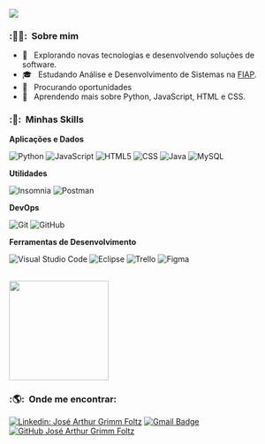 
![](https://komarev.com/ghpvc/?username=grimmfoltz&color=006bed)

<h3> :👨🏼: &nbsp;Sobre mim </h3>

- 🤔 &nbsp; Explorando novas tecnologias e desenvolvendo soluções de software.
- 🎓 &nbsp; Estudando Análise e Desenvolvimento de Sistemas na <a href="https://www.fiap.com.br/">FIAP</a>.
- 💼 &nbsp; Procurando oportunidades</a>
- 🌱 &nbsp; Aprendendo mais sobre Python, JavaScript, HTML e CSS.

<h3> :🚀: &nbsp;Minhas Skills </h3>

**Aplicações e Dados**

  ![Python](https://img.shields.io/badge/-python-333333?style=flat&logo=python)
  ![JavaScript](https://img.shields.io/badge/-JavaScript-333333?style=flat&logo=javascript)
  ![HTML5](https://img.shields.io/badge/-HTML5-333333?style=flat&logo=HTML5)
  ![CSS](https://img.shields.io/badge/-CSS-333333?style=flat&logo=CSS3&logoColor=1572B6)
  ![Java](https://img.shields.io/badge/-Java-333333?style=flat&logo=Java&logoColor=007396)
  ![MySQL](https://img.shields.io/badge/-MySQL-333333?style=flat&logo=mysql)
  <!--![C++](https://img.shields.io/badge/-C++-333333?style=flat&logo=C%2B%2B&logoColor=00599C)
  ![Flutter](https://img.shields.io/badge/-Flutter-333333?style=flat&logo=Flutter)
  ![React](https://img.shields.io/badge/-React-333333?style=flat&logo=react)
  ![React Native](https://img.shields.io/badge/-React%20Native-333333?style=flat&logo=react)
  ![Jest](https://img.shields.io/badge/-Jest-333333?style=flat&logo=jest)!-->

**Utilidades**

  ![Insomnia](https://img.shields.io/badge/-Insomnia-333333?style=flat&logo=insomnia)
  ![Postman](https://img.shields.io/badge/-Postman-333333?style=flat&logo=postman)

**DevOps**

  ![Git](https://img.shields.io/badge/-Git-333333?style=flat&logo=git)
  ![GitHub](https://img.shields.io/badge/-GitHub-333333?style=flat&logo=github)
  <!--![Bitbucket](https://img.shields.io/badge/-Bitbucket-333333?style=flat&logo=bitbucket)
  ![Docker](https://img.shields.io/badge/-Docker-333333?style=flat&logo=docker)
  ![Travis](https://img.shields.io/badge/-Travis-333333?style=flat&logo=travis)-->

**Ferramentas de Desenvolvimento**

  ![Visual Studio Code](https://img.shields.io/badge/-Visual%20Studio%20Code-333333?style=flat&logo=visual-studio-code&logoColor=007ACC)
  ![Eclipse](https://img.shields.io/badge/-Eclipse-333333?style=flat&logo=eclipse-ide&logoColor=2C2255)
  ![Trello](https://img.shields.io/badge/-Trello-333333?style=flat&logo=trello&logoColor=007ACC)
  ![Figma](https://img.shields.io/badge/-Figma-333333?style=flat&logo=figma&logoColor=007ACC)
  <!--![Adobe XD](https://img.shields.io/badge/-Adobe%20XD-333333?style=flat&logo=adobe-xd&logoColor=007ACC)!-->

<br/>

<a href="https://github.com/grimmfoltz">
  <img height="180em" src="https://github-readme-stats.vercel.app/api?username=grimmfoltz&theme=dracula&show_icons=true" />
</a>

<br/>

<h3> :🌎: &nbsp;Onde me encontrar: </h3> 

[![Linkedin: José Arthur Grimm Foltz](https://img.shields.io/badge/-JoséGrimm-blue?style=flat-square&logo=Linkedin&logoColor=white&link=https://www.linkedin.com/in/jose-grimm/)](https://www.linkedin.com/in/jose-grimm/)
[![Gmail Badge](https://img.shields.io/badge/-grimmfoltz@gmail.com-006bed?style=flat-square&logo=Gmail&logoColor=white&link=mailto:grimmfoltz@gmail.com)](mailto:grimmfoltz@gmail.com)
[![GitHub José Arthur Grimm Foltz]( https://img.shields.io/github/followers/grimmfoltz?label=follow&style=social)](https://github.com/grimmfoltz)
